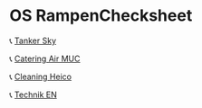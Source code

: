# OS RampenChecksheet

📞 [Tanker Sky](tel://08001507090)

📞 [Catering Air MUC](tel://08001507090)

📞 [Cleaning Heico](tel://08001507090)

📞 [Technik EN](tel://08001507090)
